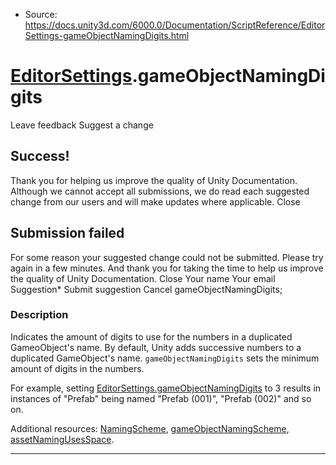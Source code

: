 * Source: https://docs.unity3d.com/6000.0/Documentation/ScriptReference/EditorSettings-gameObjectNamingDigits.html

#  [EditorSettings](https://docs.unity3d.com/6000.0/Documentation/ScriptReference/EditorSettings.html).gameObjectNamingDigits
Leave feedback
Suggest a change
## Success!
Thank you for helping us improve the quality of Unity Documentation. Although we cannot accept all submissions, we do read each suggested change from our users and will make updates where applicable.
Close
## Submission failed
For some reason your suggested change could not be submitted. Please <a>try again</a> in a few minutes. And thank you for taking the time to help us improve the quality of Unity Documentation.
Close
Your name Your email Suggestion* Submit suggestion
Cancel
gameObjectNamingDigits; 
### Description
Indicates the amount of digits to use for the numbers in a duplicated GameoObject's name.
By default, Unity adds successive numbers to a duplicated GameObject's name. `gameObjectNamingDigits` sets the minimum amount of digits in the numbers.  
  
For example, setting [EditorSettings.gameObjectNamingDigits](https://docs.unity3d.com/6000.0/Documentation/ScriptReference/EditorSettings-gameObjectNamingDigits.html) to 3 results in instances of "Prefab" being named "Prefab (001)", "Prefab (002)" and so on.  
  
Additional resources: [NamingScheme](https://docs.unity3d.com/6000.0/Documentation/ScriptReference/EditorSettings.NamingScheme.html), [gameObjectNamingScheme](https://docs.unity3d.com/6000.0/Documentation/ScriptReference/EditorSettings-gameObjectNamingScheme.html), [assetNamingUsesSpace](https://docs.unity3d.com/6000.0/Documentation/ScriptReference/EditorSettings-assetNamingUsesSpace.html).
* * *
